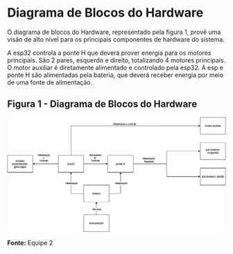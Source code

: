 # Diagrama de Blocos do Hardware

O diagrama de blocos do Hardware, representado pela figura 1, provê uma visão de alto nível para os principais componentes de hardware do sistema. 

A esp32 controla a ponte H que deverá prover energia para os motores principais. São 2 pares, esquerdo e direito, totalizando 4 motores principais. O motor auxiliar é diretamente alimentado e controlado pela esp32.
A esp e ponte H são alimentadas pela bateria, que deverá receber energia por meio de uma fonte de alimentação.

## Figura 1 - Diagrama de Blocos do Hardware

![figura1](../assets/arquitetura/blocos/block_v1_1.png)

**Fonte:** Equipe 2